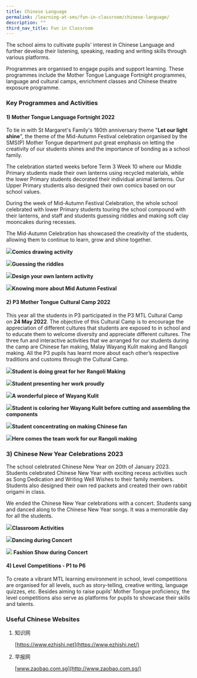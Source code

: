 ```yaml
---
title: Chinese Language
permalink: /learning-at-sms/fun-in-classroom/chinese-language/
description: ""
third_nav_title: Fun in Classroom
---
```

The school aims to cultivate pupils' interest in Chinese Language and further develop their listening, speaking, reading and writing skills through various platforms.

Programmes are organised to engage pupils and support learning. These programmes include the Mother Tongue Language Fortnight programmes, language and cultural camps, enrichment classes and Chinese theatre exposure programme.

  

### **Key Programmes and Activities**


#### **1) Mother Tongue Language Fortnight 2022**

  

To tie in with St Margaret's Family's 180th anniversary theme "**Let our light shine**", the theme of the Mid-Autumn Festival celebration organised by the SMS(P) Mother Tongue department put great emphasis on letting the creativity of our students shines and the importance of bonding as a school family.&nbsp;

  

The celebration started weeks before Term 3 Week 10 where our Middle Primary students made their own lanterns using recycled materials, while the lower Primary students decorated their individual animal lanterns. Our Upper Primary students also designed their own comics based on our school values.

  

During the week of Mid-Autumn Festival Celebration, the whole school celebrated with lower Primary students touring the school compound with their lanterns, and staff and students guessing riddles and making soft clay mooncakes during recesses.

The Mid-Autumn Celebration has showcased the creativity of the students, allowing them to continue to learn, grow and shine together.

![](/images/CL%20Dpt%202022/Comics%20drawing%20activity.jpeg)**Comics drawing activity**

![](/images/CL%20Dpt%202022/Guessing%20the%20riddles.jpeg)**Guessing the riddles**

![](/images/CL%20Dpt%202022/Design%20your%20own%20lantern%20activity.jpeg)**Design your own lantern activity**

![](/images/CL%20Dpt%202022/Knowing%20more%20about%20Mid%20Autumn%20Festival.jpeg)**Knowing more about Mid Autumn Festival**

#### **2) P3 Mother Tongue Cultural Camp 2022**

This year all the students in P3 participated in the P3 MTL Cultural Camp on&nbsp;**24 May 2022**. The objective of this Cultural Camp is to encourage the appreciation of different cultures that students are exposed to in school and to educate them to welcome diversity and appreciate different cultures. The three fun and interactive activities that we arranged for our students during the camp are Chinese fan making, Malay Wayang Kulit making and Rangoli making. All the P3 pupils has learnt more about each other’s respective traditions and customs through the Cultural Camp.  

![](/images/CL%20Dpt%202022/Student%20is%20doing%20great%20for%20her%20Rangoli%20Making.jpg)**Student is doing great for her** **Rangoli Making**

![](/images/CL%20Dpt%202022/Student%20presenting%20her%20work%20proudly.jpg)**Student presenting her work proudly**

![](/images/CL%20Dpt%202022/A%20wonderful%20piece%20of%20Wayang%20Kulit.jpg)**A wonderful piece of Wayang Kulit**

![](/images/CL%20Dpt%202022/Student%20is%20coloring%20her%20Wayang%20Kulit%20before%20cutting%20and%20assembling%20the%20components.jpg)**Student is coloring her Wayang Kulit before cutting and assembling the components**

![](/images/CL%20Dpt%202022/Student%20concentrating%20on%20making%20Chinese%20fan.jpg)**Student concentrating on making Chinese fan**

![](/images/CL%20Dpt%202022/Here%20comes%20the%20team%20work%20for%20our%20Rangoli%20making.jpg)**Here comes the team work for our Rangoli making**



### **3) Chinese New Year Celebrations 2023**  

The school celebrated Chinese New Year on 20th of January 2023. Students celebrated Chinese New Year with exciting recess activities such as Song Dedication and Writing Well Wishes to their family members. Students also designed their own red packets and created their own rabbit origami in class.

We ended the Chinese New Year celebrations with a concert. Students sang and danced along to the Chinese New Year songs. It was a memorable day for all the students.

![](/images/CL%20Dpt%202022/IMG_0066.jpg)**Classroom Activities**

![](/images/CL%20Dpt%202022/IMG_0021.jpg)**Dancing during Concert**

![](/images/CL%20Dpt%202022/IMG_9697.jpg)
**Fashion Show during Concert**


#### 4) Level Competitions - P1 to P6

To create a vibrant MTL learning environment in school, level competitions are organised for all levels, such as story-telling, creative writing, language quizzes, etc. Besides aiming to raise pupils' Mother Tongue proficiency, the level competitions also serve as platforms for pupils to showcase their skills and talents.

### Useful Chinese Websites

1.  知识网
    
    [https://www.ezhishi.net](https://www.ezhishi.net/)  
    
      
    
2.  早报网
    
    [www.zaobao.com.sg](http://www.zaobao.com.sg/)